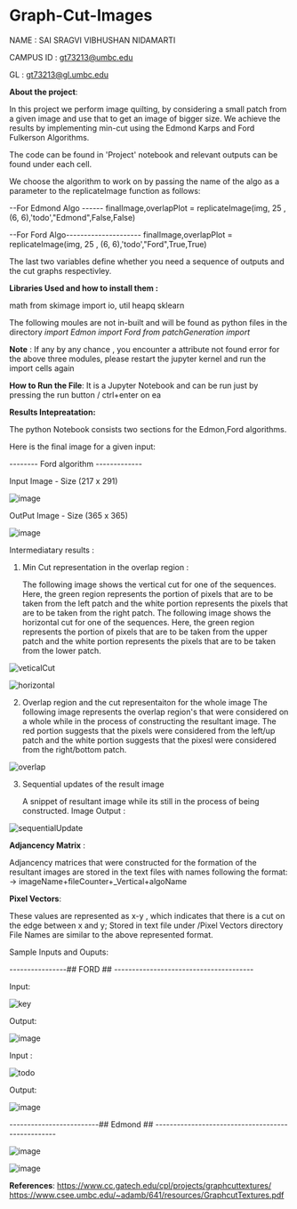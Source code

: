 # Graph-Cut-Images

NAME : SAI SRAGVI VIBHUSHAN NIDAMARTI

CAMPUS ID : gt73213@umbc.edu

GL : gt73213@gl.umbc.edu

**About the project**:

In this project we perform image quilting, by considering a small patch from a given image and use that to get an image of bigger size.
We achieve the results by implementing min-cut using the Edmond Karps and Ford Fulkerson Algorithms.

The code can be found in 'Project' notebook and relevant outputs can be found under each cell.

We choose the algorithm to work on by passing the name of the algo as a parameter to the replicateImage function as follows:

--For Edmond Algo ------
finalImage,overlapPlot = replicateImage(img, 25 , (6, 6),'todo',"Edmond",False,False)

--For Ford Algo--------------------- 
finalImage,overlapPlot = replicateImage(img, 25 , (6, 6),'todo',"Ford",True,True)

The last two variables define whether you need a sequence of outputs and the cut graphs respectivley.


**Libraries Used and how to install them :**

 math
from skimage import io, util
heapq
sklearn

The following moules are not in-built and will be found as python files in the directory
_import Edmon
import Ford
from patchGeneration import_

**Note** : If any by any chance , you encounter a attribute not found error for the above three modules, please restart the jupyter kernel and run the import cells again
 

**How to Run the File**:
It is a Jupyter Notebook and can be run just by pressing the run button / ctrl+enter on ea



**Results Intepreatation:**

The python Notebook consists two sections for the Edmon,Ford algorithms.

Here is the final image for a given input:

-------- Ford algorithm -------------

Input Image  - Size (217 x 291)

![image](https://user-images.githubusercontent.com/47244988/165412535-5aab4136-760c-4d8f-9506-2766cdf6772f.png)

OutPut Image - Size (365 x 365)

![image](https://user-images.githubusercontent.com/47244988/165412607-66f12716-d877-4219-9eb1-b117aa0a2a1e.png)

Intermediatary results :

1. Min Cut representation in the overlap region :

      The following image shows the vertical cut for one of the sequences.
      Here, the green region represents the portion of pixels that are to be taken from the left patch and the white portion represents the pixels that are to be taken from the right patch.
       The following image shows the horizontal cut for one of the sequences.
       Here, the green region represents the portion of pixels that are to be taken from the upper patch and the white portion represents the pixels that are to be taken from the lower patch.
       


![veticalCut](https://user-images.githubusercontent.com/47244988/165413762-eff474a1-2294-4b7f-861d-d1a46c803874.png)



![horizontal](https://user-images.githubusercontent.com/47244988/165413933-661f6e1f-8bf7-470b-87a9-873ed44d04e6.png)

     

2. Overlap region and the cut representaiton for the whole image
      The following image represents the overlap region's that were considered on a whole while in the process of constructing the resultant image.
      The red portion suggests that the pixels were considered from the left/up patch and the white portion suggests that the pixesl were considered from the right/bottom patch.
       
![overlap](https://user-images.githubusercontent.com/47244988/165414010-5619e1d3-2559-4928-af86-c9d781072567.png)

3. Sequential updates of the result image
    
    A snippet of resultant image while its still in the process of being constructed.
    Image Output :


![sequentialUpdate](https://user-images.githubusercontent.com/47244988/165413511-2f4cbff8-dadf-4557-b267-22fcc6831fc4.png)

**Adjancency Matrix** :

Adjancency matrices that were constructed for the formation of the resultant images are stored in the text files with names following the format:
   -> imageName+fileCounter+_Vertical+algoName

**Pixel Vectors**:

These values are represented as x-y , which indicates that there is a cut on the edge between x and y; Stored in text file under /Pixel Vectors directory
File Names are similar to the above represented format.

Sample Inputs and Ouputs:

----------------## FORD ## ---------------------------------------

Input:

![key](https://user-images.githubusercontent.com/47244988/165415668-18968ea1-d8b7-47da-a5db-c8690a081800.png)


Output:

![image](https://user-images.githubusercontent.com/47244988/165415699-5102ff04-6223-4e41-9ea3-246d2771871e.png)


Input : 

  ![todo](https://user-images.githubusercontent.com/47244988/165415767-614d55eb-4d7f-459e-8d5d-205cfc4dc2c4.jpeg)

Output:

![image](https://user-images.githubusercontent.com/47244988/165415794-249cd36b-0974-49a3-9ecd-80f0c1441eb4.png)

-------------------------## Edmond ## --------------------------------------------------

![image](https://user-images.githubusercontent.com/47244988/165415839-94adcc51-bbc4-4504-b57a-2121c6ccfac5.png)

![image](https://user-images.githubusercontent.com/47244988/165415855-b64cdce3-4d83-4723-9fc4-0869270a0d40.png)


    
**References**:
https://www.cc.gatech.edu/cpl/projects/graphcuttextures/
https://www.csee.umbc.edu/~adamb/641/resources/GraphcutTextures.pdf
